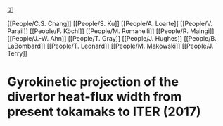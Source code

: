 [🇿](zotero://select/groups/5372906/items/TKIL9IS9)

[[People/C.S. Chang]] [[People/S. Ku]] [[People/A. Loarte]] [[People/V. Parail]] [[People/F. Köchl]] [[People/M. Romanelli]] [[People/R. Maingi]] [[People/J.-W. Ahn]] [[People/T. Gray]] [[People/J. Hughes]] [[People/B. LaBombard]] [[People/T. Leonard]] [[People/M. Makowski]] [[People/J. Terry]] 
# Gyrokinetic projection of the divertor heat-flux width from present tokamaks to ITER (2017)

